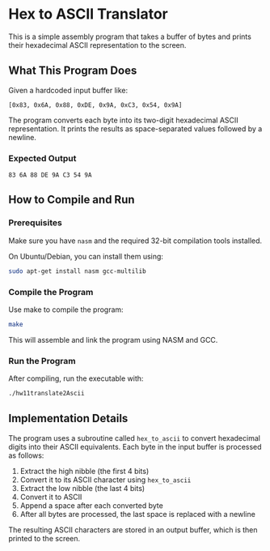 # Hex to ASCII Translator

This is a simple assembly program that takes a buffer of bytes and prints their hexadecimal ASCII representation to the screen.

## What This Program Does

Given a hardcoded input buffer like:
```
[0x83, 0x6A, 0x88, 0xDE, 0x9A, 0xC3, 0x54, 0x9A]
```

The program converts each byte into its two-digit hexadecimal ASCII representation. It prints the results as space-separated values followed by a newline.

### Expected Output
```
83 6A 88 DE 9A C3 54 9A
```

## How to Compile and Run

### Prerequisites

Make sure you have `nasm` and the required 32-bit compilation tools installed.

On Ubuntu/Debian, you can install them using:
```bash
sudo apt-get install nasm gcc-multilib
```

### Compile the Program

Use make to compile the program:
```bash
make
```

This will assemble and link the program using NASM and GCC.

### Run the Program

After compiling, run the executable with:
```bash
./hw11translate2Ascii
```

## Implementation Details

The program uses a subroutine called `hex_to_ascii` to convert hexadecimal digits into their ASCII equivalents. Each byte in the input buffer is processed as follows:

1. Extract the high nibble (the first 4 bits)
2. Convert it to its ASCII character using `hex_to_ascii`
3. Extract the low nibble (the last 4 bits)
4. Convert it to ASCII
5. Append a space after each converted byte
6. After all bytes are processed, the last space is replaced with a newline

The resulting ASCII characters are stored in an output buffer, which is then printed to the screen.
